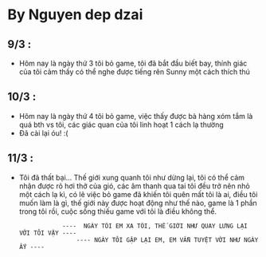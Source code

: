 # By Nguyen dep dzai

## 9/3 :

- Hôm nay là ngày thứ 3 tôi bỏ game, tôi đã bắt đầu biết bay, thính giác của tôi cảm thấy có thể nghe được tiếng rên Sunny một cách thích thú

## 10/3 :
- Hôm nay là ngày thứ 4 tôi bỏ game, việc thấy được bà hàng xóm tắm là quá bth vs tôi, các giác quan của tôi linh hoạt 1 cách lạ thường
- Đã cài lại óu! :(

## 11/3 :
- Tôi đã thất bại... Thế giới xung quanh tôi như dừng lại, tôi có thể cảm nhận được rõ hơi thở của gió, các âm thanh qua tai tôi đều trở nên nhỏ một cách lạ kì,
có lẽ việc bỏ game đã khiến tôi quên mất tôi là ai, điều tôi muốn làm là gì, thế giới này được hoạt động như thế nào, game là 1 phần trong tôi rồi, cuộc sống
thiếu game với tôi là điều không thể.

                  ----  NGÀY TÔI EM XA TÔI, THẾ GIỚI NHƯ QUAY LƯNG LẠI VỚI TÔI VẬY ----
                      ---- NGÀY TÔI GẶP LẠI EM, EM VẪN TUYỆT VỜI NHƯ NGÀY ẤY ----